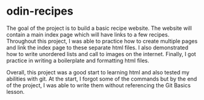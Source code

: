 # odin-recipes
The goal of the project is to build a basic recipe website. The website will contain a main index page which will have links to a few recipes. Throughout this project, I was able to practice how to create multiple pages and link the index page to these separate html files. I also demonstrated how to write unordered lists and call to images on the internet. Finally, I got practice in writing a boilerplate and formatting html files. 

Overall, this project was a good start to learning html and also tested my abilities with git. At the start, I forgot some of the commands but by the end of the project, I was able to write them without referencing the Git Basics lesson. 